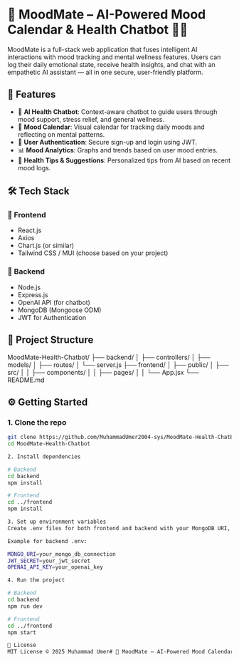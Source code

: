 # 🚀 MoodMate – AI-Powered Mood Calendar & Health Chatbot 🧠💬
MoodMate is a full-stack web application that fuses intelligent AI interactions with mood tracking and mental wellness features. Users can log their daily emotional state, receive health insights, and chat with an empathetic AI assistant — all in one secure, user-friendly platform.
## 🌟 Features

- 🧠 **AI Health Chatbot**: Context-aware chatbot to guide users through mood support, stress relief, and general wellness.
- 📅 **Mood Calendar**: Visual calendar for tracking daily moods and reflecting on mental patterns.
- 🔐 **User Authentication**: Secure sign-up and login using JWT.
- 📊 **Mood Analytics**: Graphs and trends based on user mood entries.
- 🧾 **Health Tips & Suggestions**: Personalized tips from AI based on recent mood logs.

## 🛠️ Tech Stack
### 🔹 Frontend
- React.js
- Axios
- Chart.js (or similar)
- Tailwind CSS / MUI (choose based on your project)

### 🔹 Backend
- Node.js
- Express.js
- OpenAI API (for chatbot)
- MongoDB (Mongoose ODM)
- JWT for Authentication
  
## 📁 Project Structure

MoodMate-Health-Chatbot/
├── backend/
│ ├── controllers/
│ ├── models/
│ ├── routes/
│ └── server.js
├── frontend/
│ ├── public/
│ ├── src/
│ │ ├── components/
│ │ ├── pages/
│ │ └── App.jsx
└── README.md

## ⚙️ Getting Started

### 1. Clone the repo

```bash
git clone https://github.com/MuhammadUmer2004-sys/MoodMate-Health-Chatbot.git
cd MoodMate-Health-Chatbot

2. Install dependencies

# Backend
cd backend
npm install

# Frontend
cd ../frontend
npm install

3. Set up environment variables
Create .env files for both frontend and backend with your MongoDB URI, OpenAI API key, and JWT secret.

Example for backend .env:

MONGO_URI=your_mongo_db_connection
JWT_SECRET=your_jwt_secret
OPENAI_API_KEY=your_openai_key

4. Run the project

# Backend
cd backend
npm run dev

# Frontend
cd ../frontend
npm start

📄 License
MIT License © 2025 Muhammad Umer# 🚀 MoodMate – AI-Powered Mood Calendar & Health Chatbot 🧠💬



